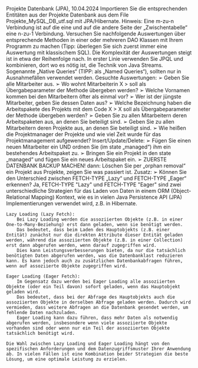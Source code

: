 Projekte Datenbank (JPA), 10.04.2024
Importieren Sie die entsprechenden Entitäten aus der Projekte Datenbank aus dem File
Projekte_MySQL_DB_utf.sql mit JPA/Hibernate. Hinweis: Eine m-zu-n Verbindung ist auf die eine
und auf die andere Seite der „Zwischentabelle“ eine n-zu-1 Verbindung.
Versuchen Sie nachfolgende Auswertungen über entsprechende Methoden in einer oder mehreren
DAO Klassen mit Ihrem Programm zu machen (Tipp: überlegen Sie sich zuerst immer eine
Auswertung mit klassischem SQL). Die Komplexität der Auswertungen steigt ist in etwa der
Reihenfolge nach. In erster Linie verwenden Sie JPQL und kombinieren, dort wo es nötig ist, die
Technik von Java Streams. Sogenannte „Native Queries“ (TIPP: als „Named Queries“), sollten nur in
Ausnahmefällen verwendet werden.
Gesuchte Auswertungen:
➢ Geben Sie alle Mitarbeiter aus.
➢ Wo wohnt Mitarbeiterin X > soll als Übergabeparameter der Methode übergeben werden?
➢ Welche Vornamen kommen bei den Mitarbeitern öfter als einmal vor?
➢ Wer ist der jüngste Mitarbeiter, geben Sie dessen Daten aus?
➢ Welche Bezeichnung haben die Arbeitspakete des Projekts mit dem Code
X > X soll als Übergabeparameter der Methode übergeben werden?
➢ Geben Sie zu allen Mitarbeitern deren Arbeitspaketen aus, an denen Sie beteiligt sind.
➢ Geben Sie zu allen Mitarbeitern deren Projekte aus, an denen Sie beteiligt sind.
➢ Wie heißen die Projektmanager der Projekte und wie viel Zeit wurde für das
Projektmanagement aufgewendet?
Insert/Update/Delete:
➢ Fügen Sie einen neuen Mitarbeiter ein UND
ordnen Sie (im state „managed“) ihm ein bestehendes Arbeitspaket zu.
➢ Bringen Sie ein Projekt in den state „managed“ und fügen Sie ein neues Arbeitspaket ein.
➢ ZUERSTE DATENBANK BACKUP MACHEN! dann: Löschen Sie per „orphan removal“ ein Projekt
aus Projekte, zeigen Sie was passiert ist.
Zusatz:
    ➢ Können Sie den Unterschied zwischen FETCH-TYPE „Lazy“ und FETCH-TYPE „Eager“
erkennen?
Ja, FETCH-TYPE "Lazy" und FETCH-TYPE "Eager" sind zwei unterschiedliche Strategien für das Laden von Daten in einem ORM (Object-Relational Mapping) Kontext, wie es in vielen Java Persistence API (JPA) Implementierungen verwendet wird, z.B. in Hibernate.

    Lazy Loading (Lazy Fetch):
        Bei Lazy Loading werden die assoziierten Objekte (z.B. in einer One-to-Many-Beziehung) erst dann geladen, wenn sie benötigt werden.
        Das bedeutet, dass beim Laden des Hauptobjekts (z.B. einer Entität) zunächst nur die direkten Attribute dieser Entität geladen werden, während die assoziierten Objekte (z.B. in einer Collection) erst dann abgerufen werden, wenn darauf zugegriffen wird.
        Dies kann Leistungsverbesserungen bieten, da nur die tatsächlich benötigten Daten abgerufen werden, was die Datenbanklast reduzieren kann. Es kann jedoch auch zu zusätzlichen Datenbankabfragen führen, wenn auf assoziierte Objekte zugegriffen wird.

    Eager Loading (Eager Fetch):
        Im Gegensatz dazu werden bei Eager Loading alle assoziierten Objekte (oder ein Teil davon) sofort geladen, wenn das Hauptobjekt geladen wird.
        Das bedeutet, dass bei der Abfrage des Hauptobjekts auch die assoziierten Objekte in derselben Abfrage geladen werden. Dadurch wird vermieden, dass weitere Abfragen an die Datenbank gesendet werden, um fehlende Daten nachzuladen.
        Eager Loading kann dazu führen, dass mehr Daten als notwendig abgerufen werden, insbesondere wenn viele assoziierte Objekte vorhanden sind oder wenn nur ein Teil der assoziierten Objekte tatsächlich benötigt wird.

    Die Wahl zwischen Lazy Loading und Eager Loading hängt von den spezifischen Anforderungen und dem Datenzugriffsmuster Ihrer Anwendung ab. In vielen Fällen ist eine Kombination beider Strategien die beste Lösung, um eine optimale Leistung zu erzielen.
